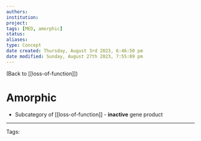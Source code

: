 ```yaml
---
authors: 
institution: 
project: 
tags: [MED, amorphic]
status: 
aliases: 
type: Concept
date created: Thursday, August 3rd 2023, 6:46:50 pm
date modified: Sunday, August 27th 2023, 7:55:09 pm
---
```


(Back to [[loss-of-function]])

# Amorphic

- Subcategory of [[loss-of-function]] - **inactive** gene product

---
Tags: